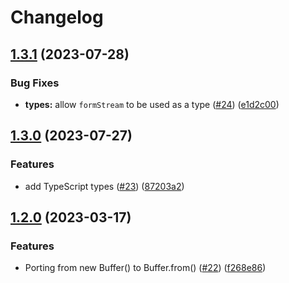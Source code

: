 # Changelog

## [1.3.1](https://github.com/node-modules/formstream/compare/v1.3.0...v1.3.1) (2023-07-28)


### Bug Fixes

* **types:** allow `formStream` to be used as a type ([#24](https://github.com/node-modules/formstream/issues/24)) ([e1d2c00](https://github.com/node-modules/formstream/commit/e1d2c0036647847b306e87e520341f0499e82b83))

## [1.3.0](https://github.com/node-modules/formstream/compare/v1.2.0...v1.3.0) (2023-07-27)


### Features

* add TypeScript types ([#23](https://github.com/node-modules/formstream/issues/23)) ([87203a2](https://github.com/node-modules/formstream/commit/87203a2853e6ec1b4d72f5c624e8f4b40fafa942))

## [1.2.0](https://github.com/node-modules/formstream/compare/v1.1.1...v1.2.0) (2023-03-17)


### Features

* Porting from new Buffer() to Buffer.from() ([#22](https://github.com/node-modules/formstream/issues/22)) ([f268e86](https://github.com/node-modules/formstream/commit/f268e86e6b55d5b981bb7daf9c8662bdcd820f5c))
